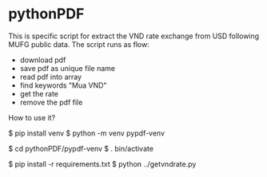 # pythonPDF

This is specific script for extract the VND rate exchange from USD following MUFG public data.
The script runs as flow:
 - download pdf
 - save pdf as unique file name
 - read pdf into array
 - find keywords "Mua VND"
 - get the rate
 - remove the pdf file

How to use it?

$ pip install venv
$ python -m venv pypdf-venv


$ cd pythonPDF/pypdf-venv
$ . bin/activate

$ pip install -r requirements.txt
$ python ../getvndrate.py
